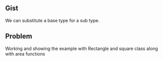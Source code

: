 ## Gist 
We can substitute a base type for a sub type.

## Problem 
Working and showing the example with Rectangle and square class along with area functions
